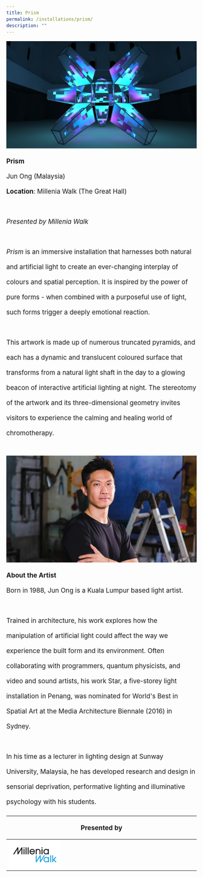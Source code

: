 ```yaml
---
title: Prism
permalink: /installations/prism/
description: ""
---
```

<p style="font-size:17px; line-height:40px"> 
<img src="/images/Installations/prism%20jun%20ong.jpg">
	<b>Prism</b>
<br>
Jun Ong (Malaysia)&nbsp;
<br>
	<b>Location</b>: Millenia Walk (The Great Hall)
<br><br>
<i>Presented by Millenia Walk</i><br><br>
<i>Prism</i> is an immersive installation that harnesses both natural and artificial light to create an ever-changing interplay of colours and spatial perception. It is inspired by the power of pure forms - when combined with a purposeful use of light, such forms trigger a deeply emotional reaction.&nbsp;
<br><br>
This artwork is made up of numerous truncated pyramids, and each has a dynamic and translucent coloured surface that transforms from a natural light shaft in the day to a glowing beacon of interactive artificial lighting at night. The stereotomy of the artwork and its three-dimensional geometry invites visitors to experience the calming and healing world of chromotherapy.
<br><br>
<img src="/images/Installations/jun_ong%20landscape%20-%20jun%20ong.jpg">
	<b>About the Artist</b>
<br>
Born in 1988, Jun Ong is a Kuala Lumpur based light artist.&nbsp;&nbsp;
<br><br>
Trained in architecture, his work explores how the manipulation of artificial light could affect the way we experience the built form and its environment. Often collaborating with programmers, quantum physicists, and video and sound artists, his work Star, a five-storey light installation in Penang, was nominated for World's Best in Spatial Art at the Media Architecture Biennale (2016) in Sydney.&nbsp;
<br><br>
In his time as a lecturer in lighting design at Sunway University, Malaysia, he has developed research and design in sensorial deprivation, performative lighting and illuminative psychology with his students.
</p>
<table style="width:100%">
	<thead><tr><th colspan="4"><p style="font-size: 17px; line-height: 20px">Presented by</p></th>
		</tr></thead><tbody><tr><td style="width:30%"><a href="https://www.milleniawalk.com/" target="_blank"><img src="/images/About/Sponsor%20Acknowledgement/millenia%20walk_resized%20web%20version.png" align="left"></a></td><td style="width:70%"></td></tr>
	</tbody>
</table>